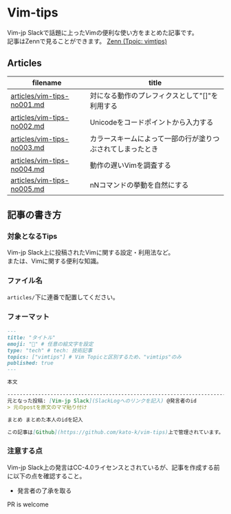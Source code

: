# Vim-tips

Vim-jp Slackで話題に上ったVimの便利な使い方をまとめた記事です。  
記事はZennで見ることができます。
[Zenn (Tpoic: vimtips)](https://zenn.dev/topics/vimtips)

## Articles

| filename | title |
| -- | -- |
| [articles/vim-tips-no001.md](articles/vim-tips-no001.md) | 対になる動作のプレフィクスとして"[]"を利用する |
| [articles/vim-tips-no002.md](articles/vim-tips-no002.md) | Unicodeをコードポイントから入力する |
| [articles/vim-tips-no003.md](articles/vim-tips-no003.md) | カラースキームによって一部の行が塗りつぶされてしまったとき |
| [articles/vim-tips-no004.md](articles/vim-tips-no004.md) | 動作の遅いVimを調査する |
| [articles/vim-tips-no005.md](articles/vim-tips-no005.md) | nNコマンドの挙動を自然にする |

## 記事の書き方

### 対象となるTips
Vim-jp Slack上に投稿されたVimに関する設定・利用法など。  
または、Vimに関する便利な知識。  

### ファイル名
`articles/`下に連番で配置してください。

### フォーマット
``` md
---
title: "タイトル"
emoji: "💨" # 任意の絵文字を設定
type: "tech" # tech: 技術記事
topics: ["vimtips"] # Vim Topicと区別するため、"vimtips"のみ
published: true
---

本文

-------------------------------------------------------------------------------
元となった投稿: [Vim-jp Slack](SlackLogへのリンクを記入) @発言者のid
> 元のpostを原文のママ貼り付け

まとめ まとめた本人のidを記入

この記事は[Github](https://github.com/kato-k/vim-tips)上で管理されています。情報の加筆・修正・記事の追加を歓迎します。
```

### 注意する点
Vim-jp Slack上の発言はCC-4.0ライセンスとされているが、記事を作成する前に以下の点を確認すること。  
- 発言者の了承を取る

PR is welcome

